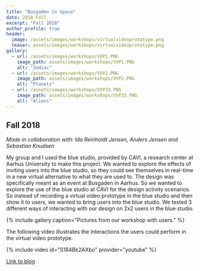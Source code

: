 ```yaml
---
title: "Busgaden in Space"
dato: 2018 Fall
excerpt: "Fall 2018"
author_profile: true
header:
  image: /assets/images/workshops/virtualvideoprototype.png
  teaser: assets/images/workshops/virtualvideoprototype.png
gallery:
  - url: /assets/images/workshops/VVP1.PNG
    image_path: assets/images/workshops/VVP1.PNG
    alt: "Zodiac"
  - url: /assets/images/workshops/VVP2.PNG
    image_path: assets/images/workshops/VVP2.PNG
    alt: "Planets"
  - url: /assets/images/workshops/VVP33.PNG
    image_path: assets/images/workshops/VVP33.PNG
    alt: "Aliens"
---
```

## Fall 2018

*Made in collaboration with:  Ida Reinholdt Jensen, Anders Jensen and Sebastian Knudsen*

My group and I used the blue studio, provided by CAVI, a research center at Aarhus University to make this project. We wanted to explore the effects of inviting users into the blue studio, so they could see themselves in real-time in a new virtual alternative to what they are used to. The design was specifically meant as an event at Busgaden in Aarhus. So we wanted to explore the use of the blue studio at CAVI for the design activity scenarios. So instead of recording a virtual video prototype in the blue studio and then show it to users, we wanted to bring users into the blue studio. We tested 3 different ways of interacting with our design on 2x2 users in the blue studio.

{% include gallery caption="Pictures from our workshop with users." %}

The following video illustrates the interactions the users could perform in the virtual video prototype.

{% include video id="S184Bk2AXbo" provider="youtube" %}

[Link to blog](http://ixd404.tilda.ws/)
